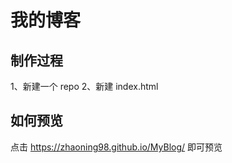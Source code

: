 # 我的博客

## 制作过程

1、新建一个 repo 
2、新建 index.html

## 如何预览

点击 https://zhaoning98.github.io/MyBlog/ 即可预览
